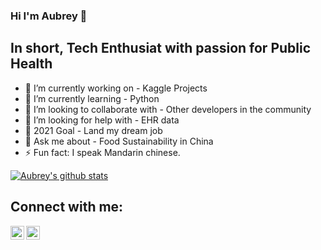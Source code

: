 ### Hi I'm Aubrey 👋

## In short, Tech Enthusiat with passion for Public Health 
- 🔭 I’m currently working on - Kaggle Projects
- 🌱 I’m currently learning - Python
- 👯 I’m looking to collaborate with - Other developers in the community 
- 🤔 I’m looking for help with - EHR data
- 🥅 2021 Goal - Land my dream job
- 💬 Ask me about - Food Sustainability in China
- ⚡ Fun fact: I speak Mandarin chinese. 

[![Aubrey's github stats](https://github-readme-stats.vercel.app/api?username=awwwberry&count_private=true&include_all_commits=true&theme=radical)](https://google.com)

## Connect with me:
[<img align="left" alt="codeSTACKr | Twitter" width="22px" src="https://cdn.jsdelivr.net/npm/simple-icons@v3/icons/twitter.svg" />][twitter]
[<img align="left" alt="codeSTACKr | LinkedIn" width="22px" src="https://cdn.jsdelivr.net/npm/simple-icons@v3/icons/linkedin.svg" />][linkedin]
<br />

[twitter]: https://twitter.com/AubreyMoulton4
[linkedin]: https://www.linkedin.com/in/akmoulton/
